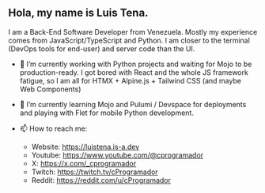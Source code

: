 ## Hola, my name is Luis Tena.
I am a Back-End Software Developer from Venezuela. Mostly my experience comes from JavaScript/TypeScript and Python. I am closer to the terminal (DevOps tools for end-user) and server code than the UI.

- 🔭 I’m currently working with Python projects and waiting for Mojo to be production-ready.
I got bored with React and the whole JS framework fatigue, so I am all for HTMX + Alpine.js + Tailwind CSS (and maybe Web Components)

- 🌱 I’m currently learning Mojo and Pulumi / Devspace for deployments and playing with Flet for mobile Python development.

- 📫 How to reach me:
  - Website: https://luistena.is-a.dev
  - Youtube: https://www.youtube.com/@cprogramador
  - X: https://x.com/_cprogramador
  - Twitch: https://twitch.tv/cProgramador
  - Reddit: https://reddit.com/u/cProgramador
